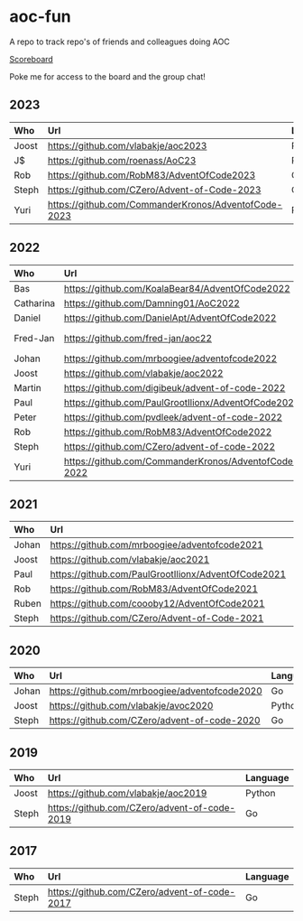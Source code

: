 # aoc-fun

A repo to track repo's of friends and colleagues doing AOC

[Scoreboard](https://adventofcode.com/2023/leaderboard/private/view/792151?order=stars)

Poke me for access to the board and the group chat!

## 2023

| Who   | Url                                                  | Language |
| :---- | :--------------------------------------------------- | :------- |
| Joost | https://github.com/vlabakje/aoc2023                  | Python   |
| J$    | https://github.com/roenass/AoC23                     | Ruby     |
| Rob   | https://github.com/RobM83/AdventOfCode2023           | Go       |
| Steph | https://github.com/CZero/Advent-of-Code-2023         | Go       |
| Yuri  | https://github.com/CommanderKronos/AdventofCode-2023 | Rust     |

## 2022

| Who       | Url                                                  | Language      |
| :-------- | :--------------------------------------------------- | :------------ |
| Bas       | https://github.com/KoalaBear84/AdventOfCode2022      | C#            |
| Catharina | https://github.com/Damning01/AoC2022                 | C++           |
| Daniel    | https://github.com/DanielApt/AdventOfCode2022        | JavaScript    |
| Fred-Jan  | https://github.com/fred-jan/aoc22                    | PHP / Haskell |
| Johan     | https://github.com/mrboogiee/adventofcode2022        | Go            |
| Joost     | https://github.com/vlabakje/aoc2022                  | Python        |
| Martin    | https://github.com/digibeuk/advent-of-code-2022      | PHP           |
| Paul      | https://github.com/PaulGrootIlionx/AdventOfCode2022  | SQL           |
| Peter     | https://github.com/pvdleek/advent-of-code-2022       | PHP           |
| Rob       | https://github.com/RobM83/AdventOfCode2022           | Go            |
| Steph     | https://github.com/CZero/advent-of-code-2022         | Go            |
| Yuri      | https://github.com/CommanderKronos/AdventofCode-2022 | Rust          |

## 2021

| Who   | Url                                                 | Language |
| :---- | :-------------------------------------------------- | :------- |
| Johan | https://github.com/mrboogiee/adventofcode2021       | Go       |
| Joost | https://github.com/vlabakje/aoc2021                 | Python   |
| Paul  | https://github.com/PaulGrootIlionx/AdventOfCode2021 | SQL      |
| Rob   | https://github.com/RobM83/AdventOfCode2021          | Go       |
| Ruben | https://github.com/coooby12/AdventOfCode2021        | Python   |
| Steph | https://github.com/CZero/Advent-of-Code-2021        | Go       |

## 2020

| Who   | Url                                           | Language |
| :---- | :-------------------------------------------- | :------- |
| Johan | https://github.com/mrboogiee/adventofcode2020 | Go       |
| Joost | https://github.com/vlabakje/avoc2020          | Python   |
| Steph | https://github.com/CZero/advent-of-code-2020  | Go       |

## 2019

| Who   | Url                                          | Language |
| :---- | :------------------------------------------- | :------- |
| Joost | https://github.com/vlabakje/aoc2019          | Python   |
| Steph | https://github.com/CZero/advent-of-code-2019 | Go       |

## 2017

| Who   | Url                                          | Language |
| :---- | :------------------------------------------- | :------- |
| Steph | https://github.com/CZero/advent-of-code-2017 | Go       |
